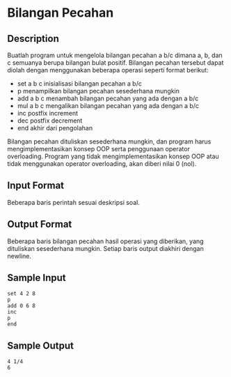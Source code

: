 # Bilangan Pecahan

## Description
Buatlah program untuk mengelola bilangan pecahan a b/c dimana a, b, dan c semuanya berupa bilangan bulat positif. Bilangan pecahan tersebut dapat diolah dengan menggunakan beberapa operasi seperti format berikut:

- set a b c      inisialisasi bilangan pecahan a b/c
- p                 menampilkan bilangan pecahan sesederhana mungkin
- add a b c    menambah bilangan pecahan yang ada dengan a b/c
- mul a b c    mengalikan bilangan pecahan yang ada dengan a b/c
- inc              postfix increment
- dec             postfix decrement
- end            akhir dari pengolahan

Bilangan pecahan dituliskan sesederhana mungkin, dan program harus mengimplementasikan konsep OOP serta penggunaan operator overloading. Program yang tidak mengimplementasikan konsep OOP atau tidak menggunakan operator overloading, akan diberi nilai 0 (nol).

## Input Format
Beberapa baris perintah sesuai deskripsi soal.

## Output Format
Beberapa baris bilangan pecahan hasil operasi yang diberikan, yang dituliskan sesederhana mungkin. Setiap baris output diakhiri dengan newline.

## Sample Input
```
set 4 2 8
p
add 0 6 8
inc
p
end
```

## Sample Output
```
4 1/4
6
```